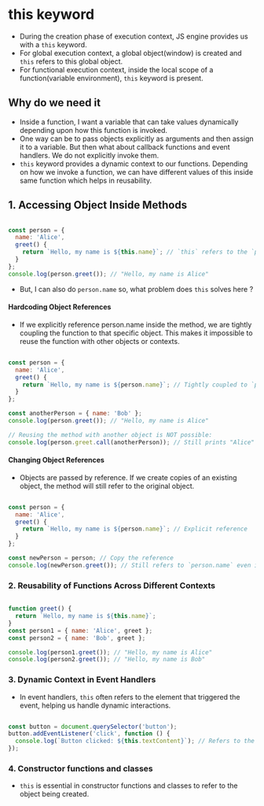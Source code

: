 # this keyword

- During the creation phase of execution context, JS engine provides us with a `this` keyword.
- For global execution context, a global object(window) is created and `this` refers to this global object.
- For functional execution context, inside the local scope of a function(variable environment), `this` keyword is present.

## Why do we need it

- Inside a function, I want a variable that can take values dynamically depending upon how this function is invoked.
- One way can be to pass objects explicitly as arguments and then assign it to a variable. But then what about callback functions and event handlers. We do not explicitly invoke them.
- `this` keyword provides a dynamic context to our functions. Depending on how we invoke a function, we can have different values of this inside same function which helps in reusability.

## 1. Accessing Object Inside Methods

``` javascript

const person = {
  name: 'Alice',
  greet() {
    return `Hello, my name is ${this.name}`; // `this` refers to the `person` object
  }
};
console.log(person.greet()); // "Hello, my name is Alice"

```

- But, I can also do `person.name` so, what problem does `this` solves here ?

####  Hardcoding Object References

- If we explicitly reference person.name inside the method, we are tightly coupling the function to that specific object. This makes it impossible to reuse the function with other objects or contexts.

``` javascript

const person = {
  name: 'Alice',
  greet() {
    return `Hello, my name is ${person.name}`; // Tightly coupled to `person`
  }
};

const anotherPerson = { name: 'Bob' };
console.log(person.greet()); // "Hello, my name is Alice"

// Reusing the method with another object is NOT possible:
console.log(person.greet.call(anotherPerson)); // Still prints "Alice" because of hardcoding

```

#### Changing Object References

- Objects are passed by reference. If we create copies of an existing object, the method will still refer to the original object.

``` javascript

const person = {
  name: 'Alice',
  greet() {
    return `Hello, my name is ${person.name}`; // Explicit reference
  }
};

const newPerson = person; // Copy the reference
console.log(newPerson.greet()); // Still refers to `person.name` even if `newPerson` is used

```


### 2. Reusability of Functions Across Different Contexts

``` javascript

function greet() {
  return `Hello, my name is ${this.name}`;
}
const person1 = { name: 'Alice', greet };
const person2 = { name: 'Bob', greet };

console.log(person1.greet()); // "Hello, my name is Alice"
console.log(person2.greet()); // "Hello, my name is Bob"

```

### 3. Dynamic Context in Event Handlers

- In event handlers, `this` often refers to the element that triggered the event, helping us handle dynamic interactions.

``` javascript

const button = document.querySelector('button');
button.addEventListener('click', function () {
  console.log(`Button clicked: ${this.textContent}`); // Refers to the clicked button
});

```

### 4. Constructor functions and classes

- `this` is essential in constructor functions and classes to refer to the object being created.
